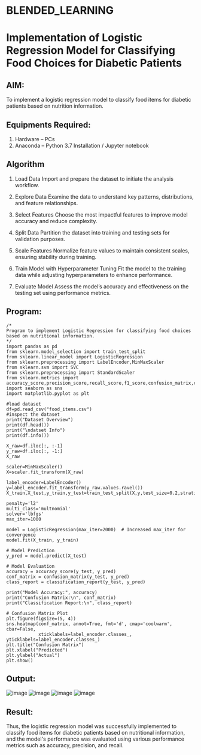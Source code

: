 # BLENDED_LEARNING
# Implementation of Logistic Regression Model for Classifying Food Choices for Diabetic Patients

## AIM:
To implement a logistic regression model to classify food items for diabetic patients based on nutrition information.

## Equipments Required:
1. Hardware – PCs
2. Anaconda – Python 3.7 Installation / Jupyter notebook

## Algorithm
1. Load Data Import and prepare the dataset to initiate the analysis workflow.

2. Explore Data Examine the data to understand key patterns, distributions, and feature relationships.

3. Select Features Choose the most impactful features to improve model accuracy and reduce complexity.

4. Split Data Partition the dataset into training and testing sets for validation purposes.

5. Scale Features Normalize feature values to maintain consistent scales, ensuring stability during training.

6. Train Model with Hyperparameter Tuning Fit the model to the training data while adjusting hyperparameters to enhance performance.

7. Evaluate Model Assess the model’s accuracy and effectiveness on the testing set using performance metrics.

## Program:
```
/*
Program to implement Logistic Regression for classifying food choices based on nutritional information.
*/
import pandas as pd
from sklearn.model_selection import train_test_split
from sklearn.linear_model import LogisticRegression
from sklearn.preprocessing import LabelEncoder,MinMaxScaler
from sklearn.svm import SVC
from sklearn.preprocessing import StandardScaler
from sklearn.metrics import accuracy_score,precision_score,recall_score,f1_score,confusion_matrix,classification_report
import seaborn as sns
import matplotlib.pyplot as plt

#load dataset 
df=pd.read_csv("food_items.csv")
#inspect the dataset
print("Dataset Overview")
print(df.head())
print("\ndatset Info")
print(df.info())

X_raw=df.iloc[:, :-1]
y_raw=df.iloc[:, -1:]
X_raw

scaler=MinMaxScaler()
X=scaler.fit_transform(X_raw)

label_encoder=LabelEncoder()
y=label_encoder.fit_transform(y_raw.values.ravel())
X_train,X_test,y_train,y_test=train_test_split(X,y,test_size=0.2,stratify=y,random_state=123)

penalty='l2'
multi_class='multnomial'
solver='lbfgs'
max_iter=1000

model = LogisticRegression(max_iter=2000)  # Increased max_iter for convergence
model.fit(X_train, y_train)

# Model Prediction
y_pred = model.predict(X_test)

# Model Evaluation
accuracy = accuracy_score(y_test, y_pred)
conf_matrix = confusion_matrix(y_test, y_pred)
class_report = classification_report(y_test, y_pred)

print("Model Accuracy:", accuracy)
print("Confusion Matrix:\n", conf_matrix)
print("Classification Report:\n", class_report)

# Confusion Matrix Plot
plt.figure(figsize=(5, 4))
sns.heatmap(conf_matrix, annot=True, fmt='d', cmap='coolwarm', cbar=False, 
            xticklabels=label_encoder.classes_, yticklabels=label_encoder.classes_)
plt.title("Confusion Matrix")
plt.xlabel("Predicted")
plt.ylabel("Actual")
plt.show()
```

## Output:
![image](https://github.com/user-attachments/assets/ef865c2e-170c-493d-820a-c154ffb18742)
![image](https://github.com/user-attachments/assets/13aedafc-c385-4862-aa61-67a5e09258b3)
![image](https://github.com/user-attachments/assets/ce7f463d-68a5-4a57-b13c-6fe141982ecf)
![image](https://github.com/user-attachments/assets/827d2374-c126-4436-a448-5ab6488ffb67)

## Result:
Thus, the logistic regression model was successfully implemented to classify food items for diabetic patients based on nutritional information, and the model's performance was evaluated using various performance metrics such as accuracy, precision, and recall.
